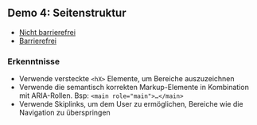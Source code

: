 ## Demo 4: Seitenstruktur

- [Nicht barrierefrei](https://cas-fe.github.io/Accessibility/demos/structure/structure-inaccessible.html)
- [Barrierefrei](https://cas-fe.github.io/Accessibility/demos/structure/structure-accessible.html)

<div class="fragment">

### Erkenntnisse

- Verwende versteckte `<hX>` Elemente, um Bereiche auszuzeichnen
- Verwende die semantisch korrekten Markup-Elemente in Kombination mit ARIA-Rollen. Bsp: `<main role="main">…</main>`
- Verwende Skiplinks, um dem User zu ermöglichen, Bereiche wie die Navigation zu überspringen

</div>
